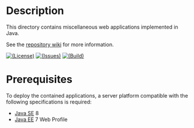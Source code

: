# Description

This directory contains miscellaneous web applications implemented in Java.

See the [repository wiki][wiki] for more information.

[![(License)](https://img.shields.io/badge/license-AGPL--3.0--or--later-blue.svg)][AGPL-3.0]
[![(Issues)](https://img.shields.io/bitbucket/issues/vx68k/webapps.java.svg)][open issues]
[![(Build)](https://linuxfront-functions.azurewebsites.net/api/bitbucket/build/vx68k/webapps.java/?branch=master)][pipelines]

[AGPL-3.0]: https://opensource.org/licenses/AGPL-3.0

[Wiki]: https://bitbucket.org/linuxfront/webapps/wiki
[Open issues]: https://bitbucket.org/vx68k/webapps.java/issues?status=new&status=open
[Pipelines]: https://bitbucket.org/vx68k/webapps.java/addon/pipelines/home

# Prerequisites

To deploy the contained applications, a server platform compatible with the
following specifications is required:

  - [Java SE][] 8
  - [Java EE][] 7 Web Profile

[Java SE]: http://www.oracle.com/technetwork/java/javase/index.html
           "Java Platform, Standard Edition"
[Java EE]: http://www.oracle.com/technetwork/java/javaee/index.html
           "Java Platform, Enterprise Edition"
